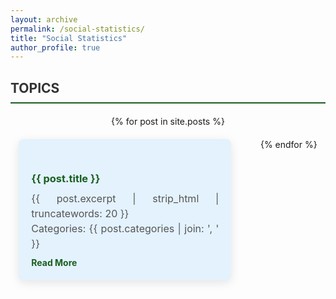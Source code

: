 ```yaml
---
layout: archive
permalink: /social-statistics/
title: "Social Statistics"
author_profile: true
---
```


<style>
  /* General Styling for Blog Archive */
  .blog-section {
    margin-top: 30px;
  }

  .blog-title {
    border-bottom: 2px solid #1B5E20; /* Accessible Dark Green */
    font-weight: bold;
    padding-bottom: 10px;
    margin-bottom: 20px;
    color: #333; /* Dark Gray for Heading Text */
  }

  .post-cards {
    display: flex;
    flex-wrap: wrap;
    gap: 20px; /* Spacing between cards */
    margin-top: 20px;
    justify-content: space-around; /* Center the cards */
  }

  .post-card {
    border-radius: 8px;
    padding: 20px;
    margin-bottom: 20px;
    background-color: #E3F2FD; /* Light Blue Background */
    box-shadow: 0px 4px 15px rgba(0, 0, 0, 0.1); /* Subtle Shadow */
    text-align: justify; /* Justify text within cards */
    width: 100%; /* Full width for smaller screens */
    max-width: 300px; /* Limit width of each card */
    flex: 1 1 300px; /* Responsive layout */
    transition: transform 0.3s ease, box-shadow 0.3s ease;
  }

  .post-card:hover {
    transform: translateY(-5px); /* Slight lift effect on hover */
    box-shadow: 0px 6px 12px rgba(0, 0, 0, 0.2); /* Enhanced shadow on hover */
  }

  .post-card h3 {
    font-weight: bold;
    margin-bottom: 10px;
    color: #1B5E20; /* Accessible Dark Green for titles */
  }

  .post-card p {
    margin: 0;
    color: #555; /* Medium Gray for text */
    font-size: 1rem;
    line-height: 1.5;
  }

  .post-card a {
    display: inline-block;
    margin-top: 10px;
    color: #1B5E20; /* Accessible Dark Green for links */
    text-decoration: none;
    font-weight: bold;
  }

  .post-card a:hover {
    text-decoration: underline;
  }

  /* Removed Badge Styling */
</style>

<div class="blog-section">
  <h2 class="blog-title">TOPICS</h2>
  <div class="post-cards">
    {% for post in site.posts %}
    <div class="post-card">
      <h3><a href="{{ post.url | relative_url }}">{{ post.title }}</a></h3>
      <p>{{ post.excerpt | strip_html | truncatewords: 20 }}</p>
      <p class="post-categories">Categories: {{ post.categories | join: ', ' }}</p>
      <a href="{{ post.url | relative_url }}">Read More</a>
    </div>
    {% endfor %}
  </div>
</div>
